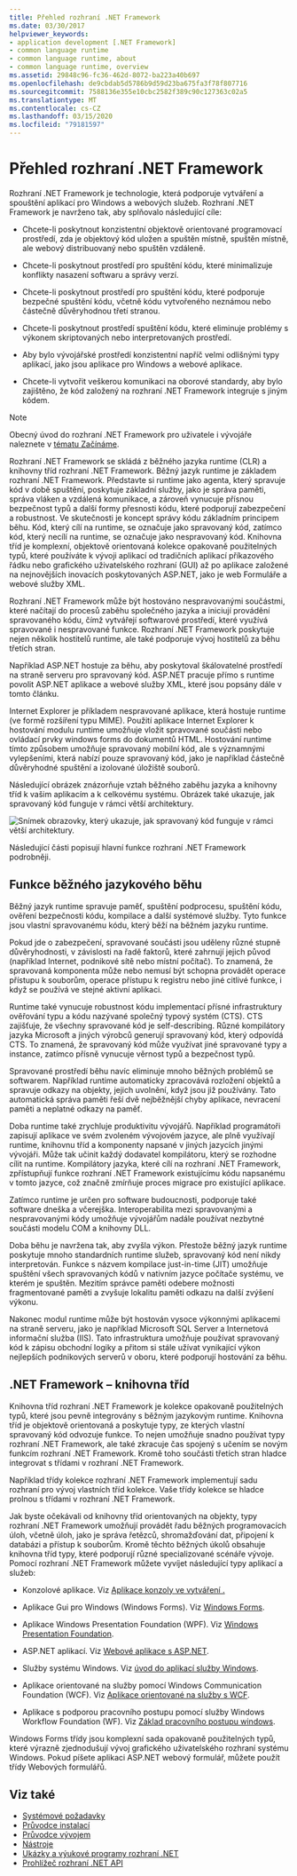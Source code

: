 ```yaml
---
title: Přehled rozhraní .NET Framework
ms.date: 03/30/2017
helpviewer_keywords:
- application development [.NET Framework]
- common language runtime
- common language runtime, about
- common language runtime, overview
ms.assetid: 29848c96-fc36-462d-8072-ba223a40b697
ms.openlocfilehash: de9cbdab5d5786b9d59d23ba675fa3f78f807716
ms.sourcegitcommit: 7588136e355e10cbc2582f389c90c127363c02a5
ms.translationtype: MT
ms.contentlocale: cs-CZ
ms.lasthandoff: 03/15/2020
ms.locfileid: "79181597"
---
```

# <a name="overview-of-net-framework"></a>Přehled rozhraní .NET Framework

Rozhraní .NET Framework je technologie, která podporuje vytváření a spouštění aplikací pro Windows a webových služeb. Rozhraní .NET Framework je navrženo tak, aby splňovalo následující cíle:

- Chcete-li poskytnout konzistentní objektově orientované programovací prostředí, zda je objektový kód uložen a spuštěn místně, spuštěn místně, ale webový distribuovaný nebo spuštěn vzdáleně.

- Chcete-li poskytnout prostředí pro spuštění kódu, které minimalizuje konflikty nasazení softwaru a správy verzí.

- Chcete-li poskytnout prostředí pro spuštění kódu, které podporuje bezpečné spuštění kódu, včetně kódu vytvořeného neznámou nebo částečně důvěryhodnou třetí stranou.

- Chcete-li poskytnout prostředí spuštění kódu, které eliminuje problémy s výkonem skriptovaných nebo interpretovaných prostředí.

- Aby bylo vývojářské prostředí konzistentní napříč velmi odlišnými typy aplikací, jako jsou aplikace pro Windows a webové aplikace.

- Chcete-li vytvořit veškerou komunikaci na oborové standardy, aby bylo zajištěno, že kód založený na rozhraní .NET Framework integruje s jiným kódem.

> [!NOTE]
> Obecný úvod do rozhraní .NET Framework pro uživatele i vývojáře naleznete v [tématu Začínáme](index.md).

Rozhraní .NET Framework se skládá z běžného jazyka runtime (CLR) a knihovny tříd rozhraní .NET Framework. Běžný jazyk runtime je základem rozhraní .NET Framework. Představte si runtime jako agenta, který spravuje kód v době spuštění, poskytuje základní služby, jako je správa paměti, správa vláken a vzdálená komunikace, a zároveň vynucuje přísnou bezpečnost typů a další formy přesnosti kódu, které podporují zabezpečení a robustnost. Ve skutečnosti je koncept správy kódu základním principem běhu. Kód, který cílí na runtime, se označuje jako spravovaný kód, zatímco kód, který necílí na runtime, se označuje jako nespravovaný kód. Knihovna tříd je komplexní, objektově orientovaná kolekce opakovaně použitelných typů, které používáte k vývoji aplikací od tradičních aplikací příkazového řádku nebo grafického uživatelského rozhraní (GUI) až po aplikace založené na nejnovějších inovacích poskytovaných ASP.NET, jako je web Formuláře a webové služby XML.

Rozhraní .NET Framework může být hostováno nespravovanými součástmi, které načítají do procesů zaběhu společného jazyka a iniciují provádění spravovaného kódu, čímž vytvářejí softwarové prostředí, které využívá spravované i nespravované funkce. Rozhraní .NET Framework poskytuje nejen několik hostitelů runtime, ale také podporuje vývoj hostitelů za běhu třetích stran.

Například ASP.NET hostuje za běhu, aby poskytoval škálovatelné prostředí na straně serveru pro spravovaný kód. ASP.NET pracuje přímo s runtime povolit ASP.NET aplikace a webové služby XML, které jsou popsány dále v tomto článku.

Internet Explorer je příkladem nespravované aplikace, která hostuje runtime (ve formě rozšíření typu MIME). Použití aplikace Internet Explorer k hostování modulu runtime umožňuje vložit spravované součásti nebo ovládací prvky windows forms do dokumentů HTML. Hostování runtime tímto způsobem umožňuje spravovaný mobilní kód, ale s významnými vylepšeními, která nabízí pouze spravovaný kód, jako je například částečně důvěryhodné spuštění a izolované úložiště souborů.

Následující obrázek znázorňuje vztah běžného zaběhu jazyka a knihovny tříd k vašim aplikacím a k celkovému systému. Obrázek také ukazuje, jak spravovaný kód funguje v rámci větší architektury.

![Snímek obrazovky, který ukazuje, jak spravovaný kód funguje v rámci větší architektury.](./media/overview/language-runtime-class-library-relationship.gif)

Následující části popisují hlavní funkce rozhraní .NET Framework podrobněji.

## <a name="features-of-the-common-language-runtime"></a>Funkce běžného jazykového běhu

Běžný jazyk runtime spravuje paměť, spuštění podprocesu, spuštění kódu, ověření bezpečnosti kódu, kompilace a další systémové služby. Tyto funkce jsou vlastní spravovanému kódu, který běží na běžném jazyku runtime.

Pokud jde o zabezpečení, spravované součásti jsou uděleny různé stupně důvěryhodnosti, v závislosti na řadě faktorů, které zahrnují jejich původ (například Internet, podnikové sítě nebo místní počítač). To znamená, že spravovaná komponenta může nebo nemusí být schopna provádět operace přístupu k souborům, operace přístupu k registru nebo jiné citlivé funkce, i když se používá ve stejné aktivní aplikaci.

Runtime také vynucuje robustnost kódu implementací přísné infrastruktury ověřování typu a kódu nazývané společný typový systém (CTS). CTS zajišťuje, že všechny spravované kód je self-describing. Různé kompilátory jazyka Microsoft a jiných výrobců generují spravovaný kód, který odpovídá CTS. To znamená, že spravovaný kód může využívat jiné spravované typy a instance, zatímco přísně vynucuje věrnost typů a bezpečnost typů.

Spravované prostředí běhu navíc eliminuje mnoho běžných problémů se softwarem. Například runtime automaticky zpracovává rozložení objektů a spravuje odkazy na objekty, jejich uvolnění, když jsou již používány. Tato automatická správa paměti řeší dvě nejběžnější chyby aplikace, nevracení paměti a neplatné odkazy na paměť.

Doba runtime také zrychluje produktivitu vývojářů. Například programátoři zapisují aplikace ve svém zvoleném vývojovém jazyce, ale plně využívají runtime, knihovnu tříd a komponenty napsané v jiných jazycích jinými vývojáři. Může tak učinit každý dodavatel kompilátoru, který se rozhodne cílit na runtime. Kompilátory jazyka, které cílí na rozhraní .NET Framework, zpřístupňují funkce rozhraní .NET Framework existujícímu kódu napsanému v tomto jazyce, což značně zmírňuje proces migrace pro existující aplikace.

Zatímco runtime je určen pro software budoucnosti, podporuje také software dneška a včerejška. Interoperabilita mezi spravovanými a nespravovanými kódy umožňuje vývojářům nadále používat nezbytné součásti modelu COM a knihovny DLL.

Doba běhu je navržena tak, aby zvyšla výkon. Přestože běžný jazyk runtime poskytuje mnoho standardních runtime služeb, spravovaný kód není nikdy interpretován. Funkce s názvem kompilace just-in-time (JIT) umožňuje spuštění všech spravovaných kódů v nativním jazyce počítače systému, ve kterém je spuštěn. Mezitím správce paměti odebere možnosti fragmentované paměti a zvyšuje lokalitu paměti odkazu na další zvýšení výkonu.

Nakonec modul runtime může být hostován vysoce výkonnými aplikacemi na straně serveru, jako je například Microsoft SQL Server a Internetová informační služba (IIS). Tato infrastruktura umožňuje používat spravovaný kód k zápisu obchodní logiky a přitom si stále užívat vynikající výkon nejlepších podnikových serverů v oboru, které podporují hostování za běhu.

## <a name="net-framework-class-library"></a>.NET Framework – knihovna tříd

Knihovna tříd rozhraní .NET Framework je kolekce opakovaně použitelných typů, které jsou pevně integrovány s běžným jazykovým runtime. Knihovna tříd je objektově orientovaná a poskytuje typy, ze kterých vlastní spravovaný kód odvozuje funkce. To nejen umožňuje snadno používat typy rozhraní .NET Framework, ale také zkracuje čas spojený s učením se novým funkcím rozhraní .NET Framework. Kromě toho součásti třetích stran hladce integrovat s třídami v rozhraní .NET Framework.

Například třídy kolekce rozhraní .NET Framework implementují sadu rozhraní pro vývoj vlastních tříd kolekce. Vaše třídy kolekce se hladce prolnou s třídami v rozhraní .NET Framework.

Jak byste očekávali od knihovny tříd orientovaných na objekty, typy rozhraní .NET Framework umožňují provádět řadu běžných programovacích úloh, včetně úloh, jako je správa řetězců, shromažďování dat, připojení k databázi a přístup k souborům. Kromě těchto běžných úkolů obsahuje knihovna tříd typy, které podporují různé specializované scénáře vývoje. Pomocí rozhraní .NET Framework můžete vyvíjet následující typy aplikací a služeb:

- Konzolové aplikace. Viz [Aplikace konzoly ve vytváření .](../../standard/building-console-apps.md)

- Aplikace Gui pro Windows (Windows Forms). Viz [Windows Forms](../winforms/index.md).

- Aplikace Windows Presentation Foundation (WPF). Viz [Windows Presentation Foundation](../wpf/index.md).

- ASP.NET aplikací. Viz [Webové aplikace s ASP.NET](../develop-web-apps-with-aspnet.md).

- Služby systému Windows. Viz [úvod do aplikací služby Windows](../windows-services/introduction-to-windows-service-applications.md).

- Aplikace orientované na služby pomocí Windows Communication Foundation (WCF). Viz [Aplikace orientované na služby s WCF](../wcf/index.md).

- Aplikace s podporou pracovního postupu pomocí služby Windows Workflow Foundation (WF). Viz [Základ pracovního postupu windows](../windows-workflow-foundation/index.md).

Windows Forms třídy jsou komplexní sada opakovaně použitelných typů, které výrazně zjednodušují vývoj grafického uživatelského rozhraní systému Windows. Pokud píšete aplikaci ASP.NET webový formulář, můžete použít třídy Webových formulářů.

## <a name="see-also"></a>Viz také

- [Systémové požadavky](system-requirements.md)
- [Průvodce instalací](../install/index.md)
- [Průvodce vývojem](../development-guide.md)
- [Nástroje](../tools/index.md)
- [Ukázky a výukové programy rozhraní .NET](../../samples-and-tutorials/index.md)
- [Prohlížeč rozhraní .NET API](../../../api/index.md)
